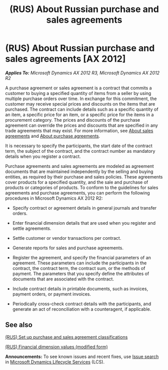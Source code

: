 ﻿---
title: (RUS) About Russian purchase and sales agreements
TOCTitle: (RUS) About Russian purchase and sales agreements
ms:assetid: f7ef5022-76df-47e9-b257-d0b7bb6c4738
ms:mtpsurl: https://technet.microsoft.com/en-us/library/JJ853241(v=AX.60)
ms:contentKeyID: 50396521
ms.date: 04/18/2014
mtps_version: v=AX.60
f1_keywords:
- (RUS)
- About Russian Sales and Purchase agreements
---

# (RUS) About Russian purchase and sales agreements [AX 2012]


_**Applies To:** Microsoft Dynamics AX 2012 R3, Microsoft Dynamics AX 2012 R2_

A purchase agreement or sales agreement is a contract that commits a customer to buying a specified quantity of items from a seller by using multiple purchase orders over time. In exchange for this commitment, the customer may receive special prices and discounts on the items that are purchased. The contract can include details such as a specific quantity of an item, a specific price for an item, or a specific price for the items in a procurement category. The prices and discounts of the purchase agreement can override the prices and discounts that are specified in any trade agreements that may exist. For more information, see [About sales agreements](about-sales-agreements.md) and [About purchase agreements](about-purchase-agreements.md).

It is necessary to specify the participants, the start date of the contract term, the subject of the contract, and the contract number as mandatory details when you register a contract.

Purchase agreements and sales agreements are modeled as agreement documents that are maintained independently by the selling and buying entities, as required by their purchase and sales policies. These agreements cover products for a specified quantity, and the sale and purchase of products or categories of products. To conform to the guidelines for sales agreements and purchase agreements, you can perform the following procedures in Microsoft Dynamics AX 2012 R2:

  - Specify contract or agreement details in general journals and transfer orders.

  - Enter financial dimension details that are used when you register and settle agreements.

  - Settle customer or vendor transactions per contract.

  - Generate reports for sales and purchase agreements.

  - Register the agreement, and specify the financial parameters of an agreement. These parameters can include the participants in the contract, the contract term, the contract sum, or the methods of payment. The parameters that you specify define the attributes of documents that are associated with the contract.

  - Include contract details in printable documents, such as invoices, payment orders, or payment invoices.

  - Periodically cross-check contract details with the participants, and generate an act of reconciliation with a counteragent, if applicable.

## See also

[(RUS) Set up purchase and sales agreement classifications](rus-set-up-purchase-and-sales-agreement-classifications.md)

[(RUS) Financial dimension values (modified form)](https://technet.microsoft.com/en-us/library/jj853203\(v=ax.60\))

  
**Announcements:** To see known issues and recent fixes, use [Issue search](http://go.microsoft.com/fwlink/?linkid=389258) in [Microsoft Dynamics Lifecycle Services](http://go.microsoft.com/fwlink/?linkid=306505) (LCS).

